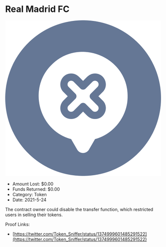 # Real Madrid FC
![Real Madrid FC](/rektimages/Real-Madrid-FC.png)
- Amount Lost: $0.00
- Funds Returned: $0.00
- Category: Token
- Date: 2021-5-24

The contract owner could disable the transfer function, which restricted users in selling their tokens.


Proof Links:
- [https://twitter.com/Token_Sniffer/status/1374999601485291522](https://twitter.com/Token_Sniffer/status/1374999601485291522)


